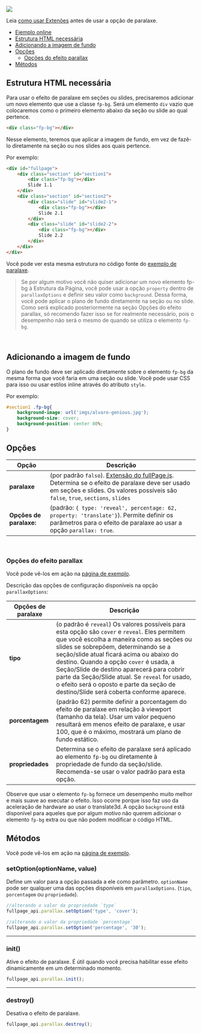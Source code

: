 ![](https://cloud.githubusercontent.com/assets/1706326/23580315/f28edab4-00f6-11e7-90f9-81ffafd77b0e.gif)

Leia [como usar Extenões](https://github.com/alvarotrigo/fullPage.js/tree/master/lang/brazilian-portuguese#uso-de-extenões) antes de usar a opção de paralaxe.
- [Ejemplo online](http://alvarotrigo.com/fullPage/extensions/parallax.html)
- [Estrutura HTML necessária](#estrutura-html-necessária)
- [Adicionando a imagem de fundo](#adicionando-a-imagem-de-fundo)
- [Opções](#Opções)
  - [Opções do efeito parallax](#opções-do-efeito-parallax)
- [Métodos](#métodos)

## Estrutura HTML necessária
Para usar o efeito de paralaxe em seções ou slides, precisaremos adicionar um novo elemento que use a classe `fp-bg`. Será um elemento `div` vazio que colocaremos como o primeiro elemento abaixo da seção ou slide ao qual pertence.

```html
<div class="fp-bg"></div>
```

Nesse elemento, teremos que aplicar a imagem de fundo, em vez de fazê-lo diretamente na seção ou nos slides aos quais pertence.

Por exemplo:
```html
<div id="fullpage">
    <div class="section" id="section1">
        <div class="fp-bg"></div>
        Slide 1.1
    </div>
    <div class="section" id="section2">
        <div class="slide" id="slide2-1">
            <div class="fp-bg"></div>
            Slide 2.1
        </div>
        <div class="slide" id="slide2-2">
            <div class="fp-bg"></div>
            Slide 2.2
        </div>
    </div>
</div>
```

Você pode ver esta mesma estrutura no código fonte do [exemplo de paralaxe](http://alvarotrigo.com/fullPage/extensions/parallax.html).

> Se por algum motivo você não quiser adicionar um novo elemento fp-bg à Estrutura da Página, você pode usar a opção `property` dentro de `parallaxOptions` e definir seu valor como `background`. Dessa forma, você pode aplicar o plano de fundo diretamente na seção ou no slide.
> Como será explicado posteriormente na seção Opções do efeito parallax, só recomendo fazer isso se for realmente necessário, pois o desempenho não será o mesmo de quando se utiliza o elemento `fp-bg`.

<br>

## Adicionando a imagem de fundo
O plano de fundo deve ser aplicado diretamente sobre o elemento `fp-bg` da mesma forma que você faria em uma seção ou slide.
Você pode usar CSS para isso ou usar estilos inline através do atributo `style`.

Por exemplo:
```css
#section1 .fp-bg{
    background-image: url('imgs/alvaro-genious.jpg');
    background-size: cover;
    background-position: center 80%;
}
```

## Opções

| Opção | Descrição |
| ------------- | ------------- |
| **paralaxe** | (por padrão `falso`). [Extensão do fullPage.js](http://alvarotrigo.com/fullPage/extensions/). Determina se o efeito de paralaxe deve ser usado em seções e slides. Os valores possíveis são `false`, `true`, `sections`, `slides`|
| **Opções de paralaxe:** | (padrão: `{ type: 'reveal', percentage: 62, property: 'translate'}`). Permite definir os parâmetros para o efeito de paralaxe ao usar a opção `parallax: true`. |
<br>

### Opções do efeito parallax
Você pode vê-los em ação na [página de exemplo](http://alvarotrigo.com/fullPage/extensions/parallax.html).

Descrição das opções de configuração disponíveis na opção `parallaxOptions`:

| Opções de paralaxe | Descrição |
| ------------- | ------------- |
| **tipo** | (o padrão é `reveal`) Os valores possíveis para esta opção são `cover` e `reveal`. Eles permitem que você escolha a maneira como as seções ou slides se sobrepõem, determinando se a seção/slide atual ficará acima ou abaixo do destino. Quando a opção `cover` é usada, a Seção/Slide de destino aparecerá para cobrir parte da Seção/Slide atual. Se `reveal` for usado, o efeito será o oposto e parte da seção de destino/Slide será coberta conforme aparece. |
| **porcentagem** | (padrão 62) permite definir a porcentagem do efeito de paralaxe em relação à viewport (tamanho da tela). Usar um valor pequeno resultará em menos efeito de paralaxe, e usar 100, que é o máximo, mostrará um plano de fundo estático. |
| **propriedades** | Determina se o efeito de paralaxe será aplicado ao elemento `fp-bg` ou diretamente à propriedade de fundo da seção/slide. Recomenda-se usar o valor padrão para esta opção. |

Observe que usar o elemento `fp-bg` fornece um desempenho muito melhor e mais suave ao executar o efeito. Isso ocorre porque isso faz uso da aceleração de hardware ao usar o translate3d. A opção `background` está disponível para aqueles que por algum motivo não querem adicionar o elemento `fp-bg` extra ou que não podem modificar o código HTML.

## Métodos
Você pode vê-los em ação na [página de exemplo](http://alvarotrigo.com/fullPage/extensions/parallax.html).

### setOption(optionName, value)
Define um valor para a opção passada a ele como parâmetro. `optionName` pode ser qualquer uma das opções disponíveis em `parallaxOptions`. (`tipo`, `porcentagem` ou `propriedade`).

```javascript
//alterando o valor da propriedade `type`
fullpage_api.parallax.setOption('type', 'cover');

//alterando o valor da propriedade `percentage`
fullpage_api.parallax.setOption('percentage', '30');
```
---

### init()
Ative o efeito de paralaxe. É útil quando você precisa habilitar esse efeito dinamicamente em um determinado momento.
```javascript
fullpage_api.parallax.init();
```
---
### destroy()
Desativa o efeito de paralaxe.
```javascript
fullpage_api.parallax.destroy();
```
